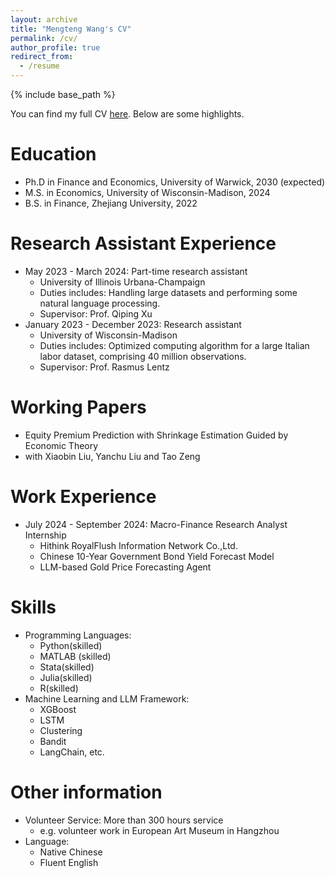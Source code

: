 ```yaml
---
layout: archive
title: "Mengteng Wang's CV"
permalink: /cv/
author_profile: true
redirect_from:
  - /resume
---
```


{% include base_path %}

You can find my full CV [here](../assets/MengtengWang_CV.pdf). Below are some highlights.

Education
=====
* Ph.D in Finance and Economics, University of Warwick, 2030 (expected)
* M.S. in Economics, University of Wisconsin-Madison, 2024
* B.S. in Finance, Zhejiang University, 2022

Research Assistant Experience
=====
* May 2023 - March 2024: Part-time research assistant
  * University of Illinois Urbana-Champaign
  * Duties includes: Handling large datasets and performing some natural language processing.
  * Supervisor: Prof. Qiping Xu
* January 2023 - December 2023: Research assistant
  * University of Wisconsin-Madison
  * Duties includes: Optimized computing algorithm for a large Italian labor dataset, comprising 40 million observations.
  * Supervisor: Prof. Rasmus Lentz
 
Working Papers
=====
* Equity Premium Prediction with Shrinkage Estimation Guided by Economic Theory
* with Xiaobin Liu, Yanchu Liu and Tao Zeng
    
Work Experience
=====
* July 2024 - September 2024: Macro-Finance Research Analyst Internship
  * Hithink RoyalFlush Information Network Co.,Ltd.
  * Chinese 10-Year Government Bond Yield Forecast Model
  * LLM-based Gold Price Forecasting Agent

Skills
=====
* Programming Languages:
  * Python(skilled)
  * MATLAB (skilled)
  * Stata(skilled)
  * Julia(skilled)
  * R(skilled)
* Machine Learning and LLM Framework:
  * XGBoost
  * LSTM
  * Clustering
  * Bandit
  * LangChain, etc.

Other information
=====
* Volunteer Service: More than 300 hours service
  * e.g. volunteer work in European Art Museum in Hangzhou
* Language:
  * Native Chinese
  * Fluent English
 
<!--
Publications
======
  <ul>{% for post in site.publications reversed %}
    {% include archive-single-cv.html %}
  {% endfor %}</ul>
  
Talks
======
  <ul>{% for post in site.talks reversed %}
    {% include archive-single-talk-cv.html  %}
  {% endfor %}</ul>
  
Teaching
======
  <ul>{% for post in site.teaching reversed %}
    {% include archive-single-cv.html %}
  {% endfor %}</ul>
  
Service and leadership
======
* Currently signed in to 43 different slack teams
-->
